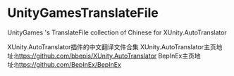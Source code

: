 # UnityGamesTranslateFile
UnityGames 's TranslateFile collection of Chinese for XUnity.AutoTranslator

XUnity.AutoTranslator插件的中文翻译文件合集
XUnity.AutoTranslator主页地址:https://github.com/bbepis/XUnity.AutoTranslator
BepInEx主页地址:https://github.com/BepInEx/BepInEx